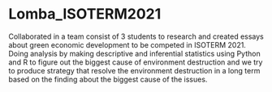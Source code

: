 # Lomba_ISOTERM2021

Collaborated in a team consist of 3 students to research and created essays about green economic development to be competed in ISOTERM 2021. Doing analysis by making descriptive and inferential statistics using Python and R to figure out the biggest cause of environment destruction and we try to produce strategy that resolve the environment destruction in a long term based on the finding about the biggest cause of the issues.
